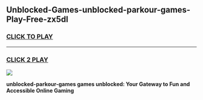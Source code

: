 
## Unblocked-Games-unblocked-parkour-games-Play-Free-zx5dl
<h3>
<a href="https://premium76.site?title=unblocked-parkour-games&ref=23A">CLICK TO PLAY</a></h3>
<hr>

<h3>
<a href="https://premium76.site?title=unblocked-parkour-games&ref=23A">CLICK 2 PLAY</a>
  
</h3>

<a href="https://premium76.site?title=unblocked-parkour-games&ref=23A"><img src="https://clearcache.store/games.png"></a>


**unblocked-parkour-games games unblocked: Your Gateway to Fun and Accessible Online Gaming**
